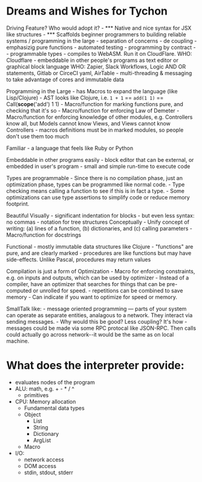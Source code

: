 # Dreams and Wishes for Tychon

Driving Feature? Who would adopt it?
    - *** Native and nice syntax for JSX like structures
    - *** Scaffolds beginner programmers to building reliable systems / programming in the large
        - separation of concerns
        - de coupling
        - emphasizig pure functions
        - automated testing
        - programming by contract -- programmable types
    - compiles to WebASM. Run it on CloudFlare.
        WHO: Cloudflare
    - embeddable in other people's programs as text editor or graphical block language
        WHO: Zapier, Slack Workflows, Logic AND OR statements, Gitlab or CirceCI yaml, AirTable
    - multi-threading & messaging to take advantage of cores and immutable data

Programming in the Large
    - has Macros to expand the language (like Lisp/Clojure)
        - AST looks like Clojure, i.e. `1 + 1` == `add(1 1)` == Call(__scope__('add') 1 1)
    - Macro/function for marking functions pure, and checking that it's so
    - Macro/function for enforcing Law of Demeter
    - Macro/function for enforcing knowledge of other modules, e.g. Controllers know all, but Models cannot know Views, and Views cannot know Controllers
    - macros definitions must be in marked modules, so people don't use them too much

Familiar
    - a language that feels like Ruby or Python

Embeddable in other programs easily
    - block editor that can be external, or embedded in user's program
    - small and simple run-time to execute code

Types are programmable
    - Since there is no compilation phase, just an optimization phase, types
      can be programmed like normal code.
    - Type checking means calling a function to see if this is in fact a type.
    - Some optimizations can use type assertions to simplify code or reduce
      memory footprint.

Beautiful
    Visually
    - significant indentation for blocks
    - but even less syntax: no commas
    - notation for tree structures
    Conceptually
    - Unify concept of writing: (a) lines of a function, (b) dictionaries, and (c) calling parameters
    - Macro/function for docstrings

Functional
    - mostly immutable data structures like Clojure
    - "functions" are pure, and are clearly marked
    - procedures are like functions but may have side-effects. Unlike Pascal, procedures may
      return values

Compilation is just a form of Optimization
    - Macro for enforcing constraints, e.g. on inputs and outputs, which can be used by
      optimizer
    - Instead of a compiler, have an optimizer that searches for things that can be
      pre-computed or unrolled for speed.
    - repetitions can be combined to save memory
    - Can indicate if you want to optimize for speed or memory.

SmallTalk like:
    - message oriented programming — parts of your system can operate as separate
      entities, analagous to a network. They interact via sending messages.
        - Why would this be good? Less coupling? It's how 
        - messages could be made via some RPC protocal like JSON-RPC. Then calls
          could actually go across network--it would be the same as on local
          machine.

# What does the interpreter provide:
- evaluates nodes of the program
- ALU: math, e.g. + - * / ^
    - primitives
- CPU: Memory allocation
    - Fundamental data types
    - Object
        - List
        - String
        - Dictionary
        - ArgList
    - Macro
- I/O:
  - network access
  - DOM access
  - stdin, stdout, stderr
